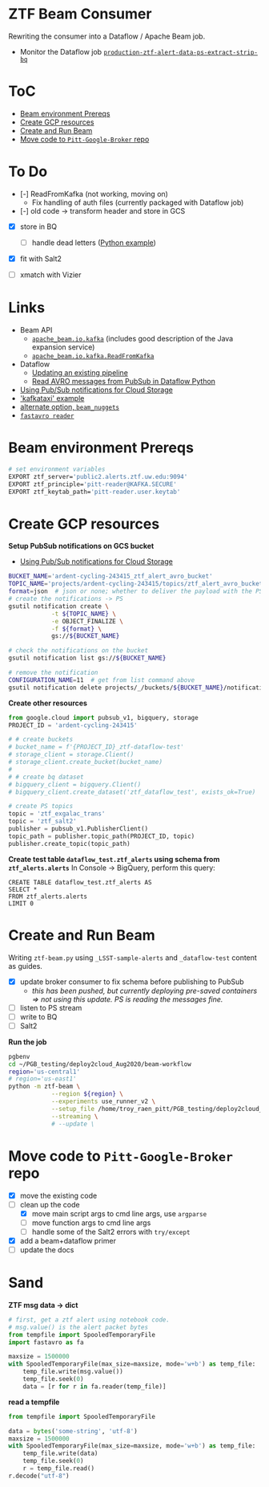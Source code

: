 # ZTF Beam Consumer
Rewriting the consumer into a Dataflow / Apache Beam job.

- Monitor the Dataflow job [`production-ztf-alert-data-ps-extract-strip-bq`](https://console.cloud.google.com/dataflow/jobs/us-central1/2020-12-07_12_14_06-12880147207196234384;step=;mainTab=JOB_METRICS?project=ardent-cycling-243415)

# ToC
- [Beam environment Prereqs](#beam-prereqs)
- [Create GCP resources](#gcpsetup)
- [Create and Run Beam](#runbeam)
- [Move code to `Pitt-Google-Broker` repo](#move2pgbrepo)


# To Do
- [-]  ReadFromKafka (not working, moving on)
    - Fix handling of auth files (currently packaged with Dataflow job)
- [-]  old code -> transform header and store in GCS
- [x]  store in BQ
    - [ ]  handle dead letters ([Python example](https://stackoverflow.com/questions/59102519/monitoring-writetobigquery))
- [x]  fit with Salt2
- [ ]  xmatch with Vizier



# Links
- Beam API
    - [`apache_beam.io.kafka`](https://github.com/apache/beam/blob/master/sdks/python/apache_beam/io/kafka.py) (includes good description of the Java expansion service)
    - [`apache_beam.io.kafka.ReadFromKafka`](https://beam.apache.org/releases/pydoc/2.24.0/apache_beam.io.kafka.html#apache_beam.io.kafka.ReadFromKafka)
- Dataflow
    - [Updating an existing pipeline](https://cloud.google.com/dataflow/docs/guides/updating-a-pipeline)
    - [Read AVRO messages from PubSub in Dataflow Python](https://stackoverflow.com/questions/61216075/read-avro-messages-from-pubsub-in-dataflow-python)
- [Using Pub/Sub notifications for Cloud Storage](https://cloud.google.com/storage/docs/reporting-changes#gsutil)
- ['kafkataxi' example](https://github.com/apache/beam/tree/master/sdks/python/apache_beam/examples/kafkataxi)
- [alternate option, `beam_nuggets`](http://mohaseeb.com/beam-nuggets/beam_nuggets.io.kafkaio.html)
- [`fastavro reader`](https://fastavro.readthedocs.io/en/latest/reader.html)

<a name="beam-prereqs"></a>
# Beam environment Prereqs
<!-- fs -->
```bash
# set environment variables
EXPORT ztf_server='public2.alerts.ztf.uw.edu:9094'
EXPORT ztf_principle='pitt-reader@KAFKA.SECURE'
EXPORT ztf_keytab_path='pitt-reader.user.keytab'


```
<!-- fe Beam environment Prereqs -->


<a name="gcpsetup"></a>
# Create GCP resources
<!-- fs -->

__Setup PubSub notifications on GCS bucket__
- [Using Pub/Sub notifications for Cloud Storage](https://cloud.google.com/storage/docs/reporting-changes#gsutil)

```bash
BUCKET_NAME='ardent-cycling-243415_ztf_alert_avro_bucket'
TOPIC_NAME='projects/ardent-cycling-243415/topics/ztf_alert_avro_bucket'
format=json  # json or none; whether to deliver the payload with the PS msg
# create the notifications -> PS
gsutil notification create \
            -t ${TOPIC_NAME} \
            -e OBJECT_FINALIZE \
            -f ${format} \
            gs://${BUCKET_NAME}

# check the notifications on the bucket
gsutil notification list gs://${BUCKET_NAME}

# remove the notification
CONFIGURATION_NAME=11  # get from list command above
gsutil notification delete projects/_/buckets/${BUCKET_NAME}/notificationConfigs/${CONFIGURATION_NAME}
```

__Create other resources__

```python
from google.cloud import pubsub_v1, bigquery, storage
PROJECT_ID = 'ardent-cycling-243415'

# # create buckets
# bucket_name = f'{PROJECT_ID}_ztf-dataflow-test'
# storage_client = storage.Client()
# storage_client.create_bucket(bucket_name)
#
# # create bq dataset
# bigquery_client = bigquery.Client()
# bigquery_client.create_dataset('ztf_dataflow_test', exists_ok=True)

# create PS topics
topic = 'ztf_exgalac_trans'
topic = 'ztf_salt2'
publisher = pubsub_v1.PublisherClient()
topic_path = publisher.topic_path(PROJECT_ID, topic)
publisher.create_topic(topic_path)
```

__Create test table `dataflow_test.ztf_alerts` using schema from `ztf_alerts.alerts`__
In Console -> BigQuery, perform this query:
```
CREATE TABLE dataflow_test.ztf_alerts AS
SELECT *
FROM ztf_alerts.alerts
LIMIT 0
```
<!-- fe Create GCP resources -->


<a name="runbeam"></a>
# Create and Run Beam
<!-- fs -->
Writing `ztf-beam.py` using `_LSST-sample-alerts` and `_dataflow-test` content as guides.

- [x]  update broker consumer to fix schema before publishing to PubSub
    - _this has been pushed, but currently deploying pre-saved containers => not using this update. PS is reading the messages fine._
- [ ]  listen to PS stream
- [ ]  write to BQ
- [ ]  Salt2

__Run the job__
```bash
pgbenv
cd ~/PGB_testing/deploy2cloud_Aug2020/beam-workflow
region='us-central1'
# region='us-east1'
python -m ztf-beam \
            --region ${region} \
            --experiments use_runner_v2 \
            --setup_file /home/troy_raen_pitt/PGB_testing/deploy2cloud_Aug2020/beam-workflow/setup.py \
            --streaming \
            # --update \
```


<!-- fe Create and Run Beam -->


<a name="move2pgbrepo"></a>
# Move code to `Pitt-Google-Broker` repo
<!-- fs -->

- [x]  move the existing code
- [ ]  clean up the code
    - [x]  move main script args to cmd line args, use `argparse`
    - [ ]  move function args to cmd line args
    - [ ]  handle some of the Salt2 errors with `try/except`
- [x]  add a beam+dataflow primer
- [ ]  update the docs

<!-- fe Move code to `Pitt-Google-Broker` repo -->


# Sand
<!-- fs -->
__ZTF msg data -> dict__
```python
# first, get a ztf alert using notebook code.
# msg.value() is the alert packet bytes
from tempfile import SpooledTemporaryFile
import fastavro as fa

maxsize = 1500000
with SpooledTemporaryFile(max_size=maxsize, mode='w+b') as temp_file:
    temp_file.write(msg.value())
    temp_file.seek(0)
    data = [r for r in fa.reader(temp_file)]
```

__read a tempfile__
```python
from tempfile import SpooledTemporaryFile

data = bytes('some-string', 'utf-8')
maxsize = 1500000
with SpooledTemporaryFile(max_size=maxsize, mode='w+b') as temp_file:
    temp_file.write(data)
    temp_file.seek(0)
    r = temp_file.read()
r.decode("utf-8")
```

<!-- fe Sand -->
